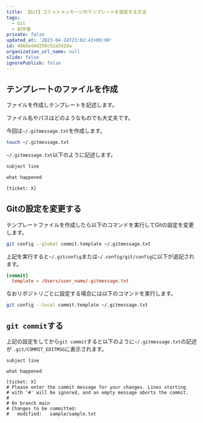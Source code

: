 ```yaml
---
title: 【Git】コミットメッセージのテンプレートを設定する方法
tags:
  - Git
  - 初学者
private: false
updated_at: '2023-04-24T23:02:43+09:00'
id: 486bed4d250c52a542da
organization_url_name: null
slide: false
ignorePublish: false
---
```

## テンプレートのファイルを作成

ファイルを作成しテンプレートを記述します。  

ファイル名やパスはどのようなものでも大丈夫です。  

今回は`~/.gitmessage.txt`を作成します。  

```zsh
touch ~/.gitmessage.txt
```

`~/.gitmessage.txt`以下のように記述します。  

```txt
subject line

what happened

[ticket: X]
```

## Gitの設定を変更する

テンプレートファイルを作成したら以下のコマンドを実行してGitの設定を変更します。  

```zsh
git config --global commit.template ~/.gitmessage.txt
```

上記を実行すると`~/.gitconfig`または`~/.config/git/config`に以下が追記されます。  

```conf
[commit]
  template = /Users/user_name/.gitmessage.txt
```

なおリポジトリごとに設定する場合には以下のコマンドを実行します。  

```zsh
git config --local commit.template ~/.gitmessage.txt
```

## `git commit`する

上記の設定をしてから`git commit`すると以下のように`~/.gitmessage.txt`の記述が
`.git/COMMIT_EDITMSG`に表示されます。  

```COMMIT_EDITMSG
subject line

what happened

[ticket: X]
# Please enter the commit message for your changes. Lines starting
# with '#' will be ignored, and an empty message aborts the commit.
#
# On branch main
# Changes to be committed:
#	modified:   sample/sample.txt

```
